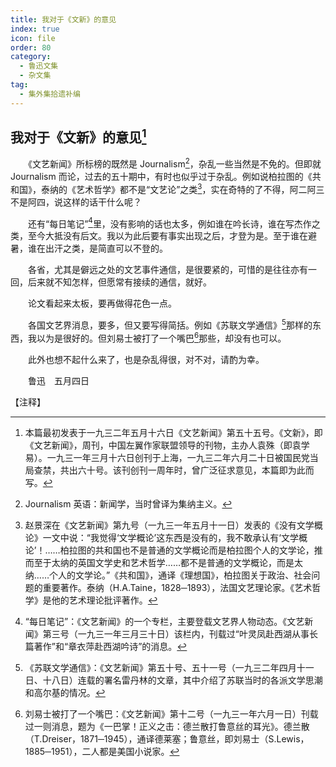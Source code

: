 ```yaml
---
title: 我对于《文新》的意见
index: true
icon: file
order: 80
category:
  - 鲁迅文集
  - 杂文集
tag:  
  - 集外集拾遗补编
---
```


## 我对于《文新》的意见[^①]

　　《文艺新闻》所标榜的既然是 Journalism[^②]，杂乱一些当然是不免的。但即就 Journalism 而论，过去的五十期中，有时也似乎过于杂乱。例如说柏拉图的《共和国》，泰纳的《艺术哲学》都不是“文艺论”之类[^③]，实在奇特的了不得，阿二阿三不是阿四，说这样的话干什么呢？

　　还有“每日笔记”[^④]里，没有影响的话也太多，例如谁在吟长诗，谁在写杰作之类，至今大抵没有后文。我以为此后要有事实出现之后，才登为是。至于谁在避暑，谁在出汗之类，是简直可以不登的。

　　各省，尤其是僻远之处的文艺事件通信，是很要紧的，可惜的是往往亦有一回，后来就不知怎样，但愿常有接续的通信，就好。

　　论文看起来太板，要再做得花色一点。

　　各国文艺界消息，要多，但又要写得简括。例如《苏联文学通信》[^⑤]那样的东西，我以为是很好的。但刘易士被打了一个嘴巴[^⑥]那些，却没有也可以。

　　此外也想不起什么来了，也是杂乱得很，对不对，请酌为幸。

　　鲁迅　五月四日

【注释】

[^①]:本篇最初发表于一九三二年五月十六日《文艺新闻》第五十五号。《文新》，即《文艺新闻》，周刊，中国左翼作家联盟领导的刊物，主办人袁殊（即袁学易）。一九三一年三月十六日创刊于上海，一九三二年六月二十日被国民党当局查禁，共出六十号。该刊创刊一周年时，曾广泛征求意见，本篇即为此而写。

[^②]:Journalism 英语：新闻学，当时曾译为集纳主义。

[^③]:赵景深在《文艺新闻》第九号（一九三一年五月十一日）发表的《没有文学概论》一文中说：“我觉得‘文学概论’这东西是没有的，我不敢承认有‘文学概论’！……柏拉图的共和国也不是普通的文学概论而是柏拉图个人的文学论，推而至于太纳的英国文学史和艺术哲学……都不是普通的文学概论，而是太纳……个人的文学论。”《共和国》，通译《理想国》，柏拉图关于政治、社会问题的重要著作。泰纳（H.A.Taine，1828─1893），法国文艺理论家。《艺术哲学》是他的艺术理论批评著作。

[^④]:“每日笔记”：《文艺新闻》的一个专栏，主要登载文艺界人物动态。《文艺新闻》第三号（一九三一年三月三十日）该栏内，刊载过“叶灵凤赴西湖从事长篇著作”和“章衣萍赴西湖吟诗”的消息。

[^⑤]:《苏联文学通信》：《文艺新闻》第五十号、五十一号（一九三二年四月十一日、十八日）连载的署名雷丹林的文章，其中介绍了苏联当时的各派文学思潮和高尔基的情况。

[^⑥]:刘易士被打了一个嘴巴：《文艺新闻》第十二号（一九三一年六月一日）刊载过一则消息，题为《一巴掌！正义之击：德兰散打鲁意丝的耳光》。德兰散（T.Dreiser，1871─1945），通译德莱塞；鲁意丝，即刘易士（S.Lewis，1885─1951），二人都是美国小说家。
